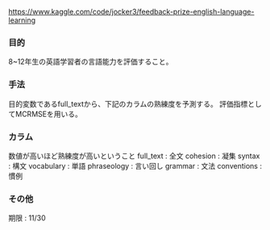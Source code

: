 https://www.kaggle.com/code/jocker3/feedback-prize-english-language-learning

### 目的
8~12年生の英語学習者の言語能力を評価すること。

### 手法
目的変数であるfull_textから、下記のカラムの熟練度を予測する。
評価指標としてMCRMSEを用いる。

### カラム
数値が高いほど熟練度が高いということ
full_text : 全文
cohesion : 凝集
syntax : 構文
vocabulary : 単語
phraseology : 言い回し
grammar : 文法
conventions : 慣例

### その他
期限 : 11/30
